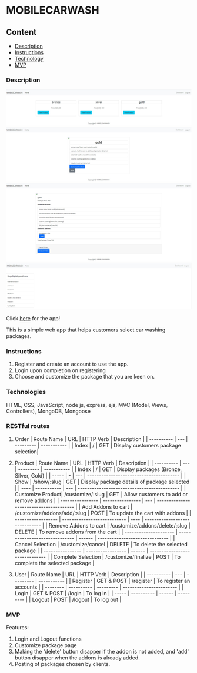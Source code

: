 # MOBILECARWASH

## Content

- [Description](#description)
- [Instructions](#Instructions)
- [Technology](#Technologies)
- [MVP](#MVP)

### Description

![sample image of site](https://github.com/syafiqsaleem/mobile_carwash_app/blob/main/public/screenshot/screenshot1.jpg)
![sample image of site](https://github.com/syafiqsaleem/mobile_carwash_app/blob/main/public/screenshot/screenshot2.jpg)
![sample image of site](https://github.com/syafiqsaleem/mobile_carwash_app/blob/main/public/screenshot/screenshot3.jpg)
![sample image of site](https://github.com/syafiqsaleem/mobile_carwash_app/blob/main/public/screenshot/screenshot4.jpg)

Click [here](https://mobilecarwash.herokuapp.com/users/login) for the app!

This is a simple web app that helps customers select car washing packages.

### Instructions

1. Register and create an account to use the app.
2. Login upon completion on registering
3. Choose and customize the package that you are keen on.

### Technologies

HTML, CSS, JavaScript, node js, express, ejs, MVC (Model, Views, Controllers), MongoDB, Mongoose

### RESTful routes

1. Order
   | Route Name | URL | HTTP Verb | Description |
   | ---------- | --- | --------- | ----------- |
   | Index | / | GET | Display customers package selection|

2. Product
   | Route Name | URL | HTTP Verb | Description |
   | ---------- | --- | --------- | ----------- |
   | Index | / | GET | Display packages (Bronze, Silver, Gold) |
   | ----- | - | --- | --------------------------------------- |
   | Show | /show/:slug | GET | Display package details of package selected |
   | ---- | ----------- | --- | ------------------------------------------- |
   | Customize Product| /customize/:slug | GET | Allow customers to add or remove addons |
   | ---------------- | ---------------- | --- | --------------------------------------- |
   | Add Addons to cart | /customize/addons/add/:slug | POST | To update the cart with addons |
   | ------------------ | --------------------------- | ---- | ------------------------------ |
   | Remove Addons to cart | /customize/addons/delete/:slug | DELETE | To remove addons from the cart |
   | --------------------- | ------------------------------ | ------ | ------------------------------ |
   | Cancel Selection | /customize/cancel | DELETE | To delete the selected package |
   | ---------------- | ----------------- | ------ | ------------------------------ |
   | Complete Selection | /customize/finalize | POST | To complete the selected package |

3. User
   | Route Name | URL | HTTP Verb | Description |
   | ---------- | --- | --------- | ----------- |
   | Register | GET & POST | /register | To register an accounts |
   | -------- | ---------- | --------- | ----------------------- |
   | Login | GET & POST | /login | To log in |
   | ----- | ---------- | ------ | --------- |
   | Logout | POST | /logout | To log out |

### MVP

Features:

1. Login and Logout functions
2. Customize package page
3. Making the 'delete' button disapper if the addon is not added, and 'add' button disapper when the addons is already added.
4. Posting of packages chosen by clients.
